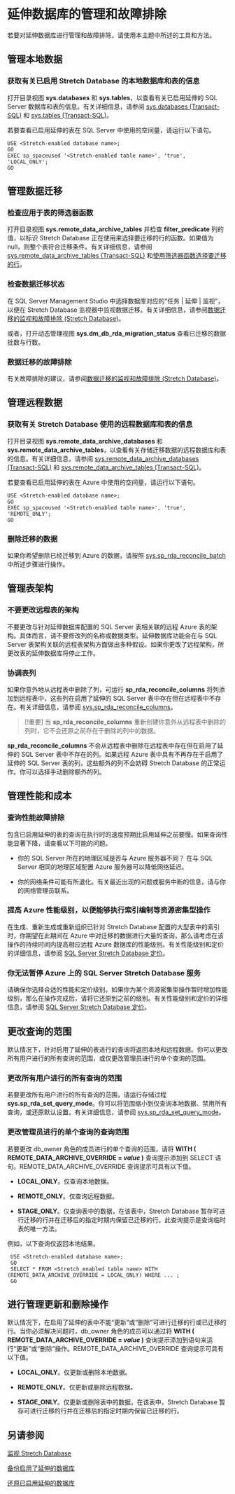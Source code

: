 <properties
	pageTitle="SQL Server Stretch Database的管理和故障排除 | Azure"
	description="如何对SQL Server Stretch Database进行管理和故障排除。"
	services="sql-server-stretch-database"
	documentationCenter=""
	authors="douglaslMS"
	manager=""
	editor=""/>

<tags
	ms.service="sql-server-stretch-database"
	ms.workload="data-management"
	ms.tgt_pltfrm="na"
	ms.devlang="na"
	ms.topic="article"
	ms.date="06/27/2016"
	wacn.date="08/08/2016"
	ms.author="douglasl"/>

# 延伸数据库的管理和故障排除

若要对延伸数据库进行管理和故障排除，请使用本主题中所述的工具和方法。

## 管理本地数据

### <a name="LocalInfo"></a>获取有关已启用 Stretch Database 的本地数据库和表的信息
打开目录视图 **sys.databases** 和 **sys.tables**，以查看有关已启用延伸的 SQL Server 数据库和表的信息。有关详细信息，请参阅 [sys.databases (Transact-SQL)](https://msdn.microsoft.com/zh-cn/library/ms178534.aspx) 和 [sys.tables (Transact-SQL)](https://msdn.microsoft.com/zh-cn/library/ms187406.aspx)。

若要查看已启用延伸的表在 SQL Server 中使用的空间量，请运行以下语句。


	USE <Stretch-enabled database name>;
	GO
	EXEC sp_spaceused '<Stretch-enabled table name>', 'true', 'LOCAL_ONLY';
	GO

## 管理数据迁移

### 检查应用于表的筛选器函数
打开目录视图 **sys.remote\_data\_archive\_tables** 并检查 **filter\_predicate** 列的值，以标识 Stretch Database 正在使用来选择要迁移的行的函数。如果值为 null，则整个表符合迁移条件。有关详细信息，请参阅 [sys.remote\_data\_archive\_tables (Transact-SQL)](https://msdn.microsoft.com/zh-cn/library/dn935003.aspx) 和[使用筛选器函数选择要迁移的行](/documentation/articles/sql-server-stretch-database-predicate-function/)。

### <a name="Migration"></a>检查数据迁移状态
在 SQL Server Management Studio 中选择数据库对应的“任务 | 延伸 | 监视”，以便在 Stretch Database 监视器中监视数据迁移。有关详细信息，请参阅[数据迁移的监视和故障排除 (Stretch Database)](/documentation/articles/sql-server-stretch-database-monitor/)。

或者，打开动态管理视图 **sys.dm\_db\_rda\_migration\_status** 查看已迁移的数据批数与行数。

### <a name="Firewall"></a>数据迁移的故障排除
有关故障排除的建议，请参阅[数据迁移的监视和故障排除 (Stretch Database)](/documentation/articles/sql-server-stretch-database-monitor/)。

## 管理远程数据

### <a name="RemoteInfo"></a>获取有关 Stretch Database 使用的远程数据库和表的信息
打开目录视图 **sys.remote\_data\_archive\_databases** 和 **sys.remote\_data\_archive\_tables**，以查看有关存储迁移数据的远程数据库和表的信息。有关详细信息，请参阅 [sys.remote\_data\_archive\_databases (Transact-SQL)](https://msdn.microsoft.com/zh-cn/library/dn934995.aspx) 和 [sys.remote\_data\_archive\_tables (Transact-SQL)](https://msdn.microsoft.com/zh-cn/library/dn935003.aspx)。

若要查看已启用延伸的表在 Azure 中使用的空间量，请运行以下语句。

	USE <Stretch-enabled database name>;
	GO
	EXEC sp_spaceused '<Stretch-enabled table name>', 'true', 'REMOTE_ONLY';
	GO

### 删除迁移的数据  
如果你希望删除已经迁移到 Azure 的数据，请按照 [sys.sp\_rda\_reconcile\_batch](https://msdn.microsoft.com/zh-cn/library/mt707768.aspx) 中所述步骤进行操作。

## 管理表架构

### 不要更改远程表的架构
不要更改与针对延伸数据库配置的 SQL Server 表相关联的远程 Azure 表的架构。具体而言，请不要修改列的名称或数据类型。延伸数据库功能会在与 SQL Server 表架构关联的远程表架构方面做出多种假设。如果你更改了远程架构，所更改表的延伸数据库将停止工作。

### 协调表列  
如果你意外地从远程表中删除了列，可运行 **sp\_rda\_reconcile\_columns** 将列添加到远程表中，这些列在启用了延伸的 SQL Server 表中存在但在远程表中不存在。有关详细信息，请参阅 [sys.sp\_rda\_reconcile\_columns](https://msdn.microsoft.com/zh-cn/library/mt707765.aspx)。

  > [!重要] 当 **sp\_rda\_reconcile\_columns** 重新创建你意外从远程表中删除的列时，它不会还原之前存在于删除的列中的数据。

**sp\_rda\_reconcile\_columns** 不会从远程表中删除在远程表中存在但在启用了延伸的 SQL Server 表中不存在的列。如果远程 Azure 表中具有不再存在于启用了延伸的 SQL Server 表的列，这些额外的列不会妨碍 Stretch Database 的正常运作。你可以选择手动删除额外的列。

## 管理性能和成本  

### 查询性能故障排除
包含已启用延伸的表的查询在执行时的速度预期比启用延伸之前要慢。如果查询性能显著下降，请查看以下可能的问题。

-   你的 SQL Server 所在的地理区域是否与 Azure 服务器不同？ 在与 SQL Server 相同的地理区域配置 Azure 服务器可以降低网络延迟。

-   你的网络条件可能有所退化。有关最近出现的问题或服务中断的信息，请与你的网络管理员联系。

### 提高 Azure 性能级别，以便能够执行索引编制等资源密集型操作
在生成、重新生成或重新组织已针对 Stretch Database 配置的大型表中的索引时，你期望在此期间在 Azure 中对迁移的数据进行大量的查询，那么请考虑在该操作的持续时间内提高相应远程 Azure 数据库的性能级别。有关性能级别和定价的详细信息，请参阅 [SQL Server Stretch Database 定价](/pricing/details/sql-server-stretch-database/)。

### 你无法暂停 Azure 上的 SQL Server Stretch Database 服务  
 请确保你选择合适的性能和定价级别。如果你为某个资源密集型操作暂时增加性能级别，那么在操作完成后，请将它还原到之前的级别。有关性能级别和定价的详细信息，请参阅 [SQL Server Stretch Database 定价](/pricing/details/sql-server-stretch-database/)。

## 更改查询的范围  
 默认情况下，针对启用了延伸的表进行的查询将返回本地和远程数据。你可以更改所有用户进行的所有查询的范围，或仅更改管理员进行的单个查询的范围。

### 更改所有用户进行的所有查询的范围  
 若要更改所有用户进行的所有查询的范围，请运行存储过程 **sys.sp\_rda\_set\_query\_mode**。你可以将范围缩小到仅查询本地数据、禁用所有查询，或还原默认设置。有关详细信息，请参阅 [sys.sp\_rda\_set\_query\_mode](https://msdn.microsoft.com/zh-cn/library/mt703715.aspx)。

### <a name="queryHints"></a>更改管理员进行的单个查询的查询范围  
 若要更改 db\_owner 角色的成员进行的单个查询的范围，请将 **WITH ( REMOTE\_DATA\_ARCHIVE\_OVERRIDE = *value* )** 查询提示添加到 SELECT 语句。REMOTE\_DATA\_ARCHIVE\_OVERRIDE 查询提示可具有以下值。
 -   **LOCAL\_ONLY**。仅查询本地数据。

 -   **REMOTE\_ONLY**。仅查询远程数据。

 -   **STAGE\_ONLY**。仅查询表中的数据，在该表中，Stretch Database 暂存可进行迁移的行并在迁移后的指定时期内保留已迁移的行。此查询提示是查询临时表的唯一方法。

例如，以下查询仅返回本地结果。

	 USE <Stretch-enabled database name>;
	 GO
	 SELECT * FROM <Stretch_enabled table name> WITH (REMOTE_DATA_ARCHIVE_OVERRIDE = LOCAL_ONLY) WHERE ... ;
	 GO

## <a name="adminHints"></a>进行管理更新和删除操作  
 默认情况下，在启用了延伸的表中不能“更新”或“删除”可进行迁移的行或已迁移的行。当你必须解决问题时，db\_owner 角色的成员可以通过将 **WITH ( REMOTE\_DATA\_ARCHIVE\_OVERRIDE = *value* )** 查询提示添加到语句来运行“更新”或“删除”操作。REMOTE\_DATA\_ARCHIVE\_OVERRIDE 查询提示可具有以下值。
 -   **LOCAL\_ONLY**。仅更新或删除本地数据。

 -   **REMOTE\_ONLY**。仅更新或删除远程数据。

 -   **STAGE\_ONLY**。仅更新或删除表中的数据，在该表中，Stretch Database 暂存可进行迁移的行并在迁移后的指定时期内保留已迁移的行。

## 另请参阅

[监视 Stretch Database](/documentation/articles/sql-server-stretch-database-monitor/)

[备份启用了延伸的数据库](/documentation/articles/sql-server-stretch-database-backup/)

[还原已启用延伸的数据库](/documentation/articles/sql-server-stretch-database-restore/)

<!---HONumber=Mooncake_0801_2016-->